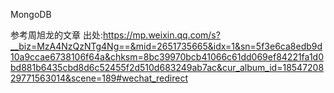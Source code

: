 MongoDB

参考周旭龙的文章
出处:https://mp.weixin.qq.com/s?__biz=MzA4NzQzNTg4Ng==&mid=2651735665&idx=1&sn=5f3e6ca8edb9d10a9ccae6738106f64a&chksm=8bc39970bcb41066c61dd069ef84221fa1d0bd881b6435cbd8d6c52455f2d510d683249ab7ac&cur_album_id=1854720829771563014&scene=189#wechat_redirect